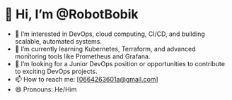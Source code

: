 # 👋 Hi, I’m @RobotBobik  
- 👀 I’m interested in DevOps, cloud computing, CI/CD, and building scalable, automated systems.  
- 🌱 I’m currently learning Kubernetes, Terraform, and advanced monitoring tools like Prometheus and Grafana.  
- 💞️ I’m looking for a Junior DevOps position or opportunities to contribute to exciting DevOps projects.  
- 📫 How to reach me: [0664263601a@gmail.com] 
- 😄 Pronouns: He/Him  
